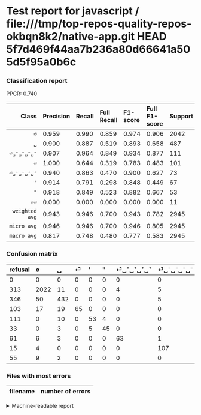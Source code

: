 # Test report for javascript / file:///tmp/top-repos-quality-repos-okbqn8k2/native-app.git HEAD 5f7d469f44aa7b236a80d66641a505d5f95a0b6c

### Classification report

PPCR: 0.740

| Class | Precision | Recall | Full Recall | F1-score | Full F1-score | Support | Full Support | PPCR |
|------:|:----------|:-------|:------------|:---------|:---------|:--------|:-------------|:-----|
| `∅` | 0.959| 0.990| 0.859| 0.974| 0.906| 2042| 2355| 0.867 |
| `␣` | 0.900| 0.887| 0.519| 0.893| 0.658| 487| 833| 0.585 |
| `⏎␣⁻␣⁻␣⁻␣⁻` | 0.907| 0.964| 0.849| 0.934| 0.877| 111| 126| 0.881 |
| `⏎` | 1.000| 0.644| 0.319| 0.783| 0.483| 101| 204| 0.495 |
| `⏎␣⁺␣⁺␣⁺␣⁺` | 0.940| 0.863| 0.470| 0.900| 0.627| 73| 134| 0.545 |
| `'` | 0.914| 0.791| 0.298| 0.848| 0.449| 67| 178| 0.376 |
| `"` | 0.918| 0.849| 0.523| 0.882| 0.667| 53| 86| 0.616 |
| `⏎⏎` | 0.000| 0.000| 0.000| 0.000| 0.000| 11| 66| 0.167 |
| `weighted avg` | 0.943| 0.946| 0.700| 0.943| 0.782| 2945| 3982| 0.740 |
| `micro avg` | 0.946| 0.946| 0.700| 0.946| 0.805| 2945| 3982| 0.740 |
| `macro avg` | 0.817| 0.748| 0.480| 0.777| 0.583| 2945| 3982| 0.740 |

### Confusion matrix

|refusal|  ∅| ␣| ⏎| '| "| ⏎␣⁺␣⁺␣⁺␣⁺| ⏎␣⁻␣⁻␣⁻␣⁻| ⏎⏎| 
|:---|:---|:---|:---|:---|:---|:---|:---|:---|
|0 |0 |0 |0 |0 |0 |0 |0 |0 |
|313 |2022 |11 |0 |0 |0 |4 |5 |0 |
|346 |50 |432 |0 |0 |0 |0 |5 |0 |
|103 |17 |19 |65 |0 |0 |0 |0 |0 |
|111 |0 |10 |0 |53 |4 |0 |0 |0 |
|33 |0 |3 |0 |5 |45 |0 |0 |0 |
|61 |6 |3 |0 |0 |0 |63 |1 |0 |
|15 |4 |0 |0 |0 |0 |0 |107 |0 |
|55 |9 |2 |0 |0 |0 |0 |0 |0 |

### Files with most errors

| filename | number of errors|
|:----:|:-----|

<details>
    <summary>Machine-readable report</summary>
```json
{
  "cl_report": {"\"": {"f1-score": 0.8823529411764707, "precision": 0.9183673469387755, "recall": 0.8490566037735849, "support": 53}, "\u0027": {"f1-score": 0.848, "precision": 0.9137931034482759, "recall": 0.7910447761194029, "support": 67}, "macro avg": {"f1-score": 0.7769907655483463, "precision": 0.8173052068649773, "recall": 0.7484890918323406, "support": 2945}, "micro avg": {"f1-score": 0.9463497453310696, "precision": 0.9463497453310696, "recall": 0.9463497453310696, "support": 2945}, "weighted avg": {"f1-score": 0.9429801148220052, "precision": 0.9430168218529509, "recall": 0.9463497453310696, "support": 2945}, "\u2205": {"f1-score": 0.9744578313253012, "precision": 0.959203036053131, "recall": 0.990205680705191, "support": 2042}, "\u23ce": {"f1-score": 0.7831325301204819, "precision": 1.0, "recall": 0.6435643564356436, "support": 101}, "\u23ce\u23ce": {"f1-score": 0.0, "precision": 0.0, "recall": 0.0, "support": 11}, "\u23ce\u2423\u207a\u2423\u207a\u2423\u207a\u2423\u207a": {"f1-score": 0.9, "precision": 0.9402985074626866, "recall": 0.863013698630137, "support": 73}, "\u23ce\u2423\u207b\u2423\u207b\u2423\u207b\u2423\u207b": {"f1-score": 0.9344978165938864, "precision": 0.9067796610169492, "recall": 0.963963963963964, "support": 111}, "\u2423": {"f1-score": 0.8934850051706308, "precision": 0.9, "recall": 0.8870636550308009, "support": 487}},
  "cl_report_full": {"\"": {"f1-score": 0.6666666666666667, "precision": 0.9183673469387755, "recall": 0.5232558139534884, "support": 86}, "\u0027": {"f1-score": 0.4491525423728813, "precision": 0.9137931034482759, "recall": 0.29775280898876405, "support": 178}, "macro avg": {"f1-score": 0.5833946790539395, "precision": 0.8173052068649773, "recall": 0.47952473074402224, "support": 3982}, "micro avg": {"f1-score": 0.8046773495019489, "precision": 0.9463497453310696, "recall": 0.6998995479658463, "support": 3982}, "weighted avg": {"f1-score": 0.7816239757682146, "precision": 0.92780315204515, "recall": 0.6998995479658463, "support": 3982}, "\u2205": {"f1-score": 0.9061169616849652, "precision": 0.959203036053131, "recall": 0.8585987261146497, "support": 2355}, "\u23ce": {"f1-score": 0.483271375464684, "precision": 1.0, "recall": 0.31862745098039214, "support": 204}, "\u23ce\u23ce": {"f1-score": 0.0, "precision": 0.0, "recall": 0.0, "support": 66}, "\u23ce\u2423\u207a\u2423\u207a\u2423\u207a\u2423\u207a": {"f1-score": 0.626865671641791, "precision": 0.9402985074626866, "recall": 0.4701492537313433, "support": 134}, "\u23ce\u2423\u207b\u2423\u207b\u2423\u207b\u2423\u207b": {"f1-score": 0.8770491803278689, "precision": 0.9067796610169492, "recall": 0.8492063492063492, "support": 126}, "\u2423": {"f1-score": 0.658035034272658, "precision": 0.9, "recall": 0.5186074429771909, "support": 833}},
  "ppcr": 0.7395781014565544
}
```
</details>
